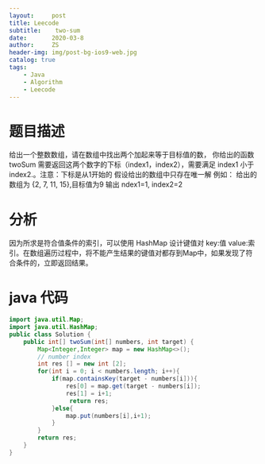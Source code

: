 ```yaml
---
layout:     post
title: Leecode
subtitle:    two-sum
date:       2020-03-8
author:     ZS
header-img: img/post-bg-ios9-web.jpg
catalog: true
tags: 
    - Java
    - Algorithm
    - Leecode
---
```



# 题目描述
给出一个整数数组，请在数组中找出两个加起来等于目标值的数，
你给出的函数twoSum 需要返回这两个数字的下标（index1，index2），需要满足 index1 小于index2.。注意：下标是从1开始的
假设给出的数组中只存在唯一解
例如：
给出的数组为 {2, 7, 11, 15},目标值为9
输出 ndex1=1, index2=2
# 分析
因为所求是符合值条件的索引，可以使用 HashMap 设计键值对 key:值 value:索引。在数组遍历过程中，将不能产生结果的键值对都存到Map中，如果发现了符合条件的，立即返回结果。
# java 代码
```java
import java.util.Map;
import java.util.HashMap;
public class Solution {
    public int[] twoSum(int[] numbers, int target) {
        Map<Integer,Integer> map = new HashMap<>();
        // number index
        int res [] = new int [2];
        for(int i = 0; i < numbers.length; i++){
            if(map.containsKey(target - numbers[i])){
                res[0] = map.get(target - numbers[i]);
                res[1] = i+1;
                 return res;
            }else{
                map.put(numbers[i],i+1);
            }
        }
        return res;
    }
}
```